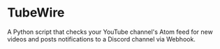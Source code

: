 # TubeWire
A Python script that checks your YouTube channel's Atom feed for new videos and posts notifications to a Discord channel via Webhook.
